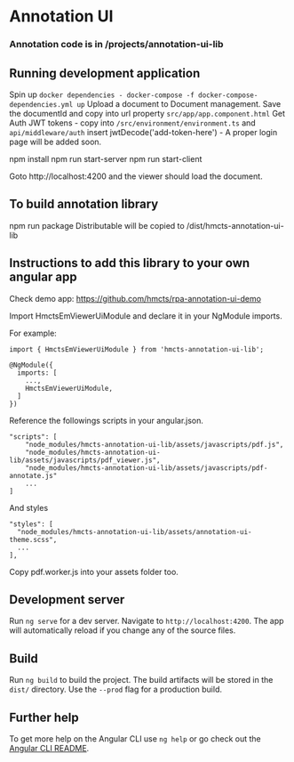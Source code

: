 # Annotation UI 
### Annotation code is in /projects/annotation-ui-lib
## Running development application
Spin up ```docker dependencies - docker-compose -f docker-compose-dependencies.yml up```
Upload a document to Document management. Save the documentId and copy into url property ```src/app/app.component.html```
Get Auth JWT tokens - copy into ```/src/environment/environment.ts``` and ```api/middleware/auth``` insert jwtDecode('add-token-here') - A proper login page will be added soon.

npm install
npm run start-server
npm run start-client

Goto http://localhost:4200 and the viewer should load the document.

## To build annotation library
npm run package
Distributable will be copied to /dist/hmcts-annotation-ui-lib

## Instructions to add this library to your own angular app
Check demo app:
https://github.com/hmcts/rpa-annotation-ui-demo

Import HmctsEmViewerUiModule and declare it in your NgModule imports.

For example:
```
import { HmctsEmViewerUiModule } from 'hmcts-annotation-ui-lib';

@NgModule({
  imports: [
    ...,
    HmctsEmViewerUiModule,
  ]
})
```

Reference the followings scripts in your angular.json.
```
"scripts": [
    "node_modules/hmcts-annotation-ui-lib/assets/javascripts/pdf.js",
    "node_modules/hmcts-annotation-ui-lib/assets/javascripts/pdf_viewer.js",
    "node_modules/hmcts-annotation-ui-lib/assets/javascripts/pdf-annotate.js"
    ...
]
```

And styles
```
"styles": [
  "node_modules/hmcts-annotation-ui-lib/assets/annotation-ui-theme.scss",
  ...
],
```

Copy pdf.worker.js into your assets folder too.


## Development server

Run `ng serve` for a dev server. Navigate to `http://localhost:4200`. The app will automatically reload if you change any of the source files.

## Build

Run `ng build` to build the project. The build artifacts will be stored in the `dist/` directory. Use the `--prod` flag for a production build.

## Further help

To get more help on the Angular CLI use `ng help` or go check out the [Angular CLI README](https://github.com/angular/angular-cli/blob/master/README.md).
